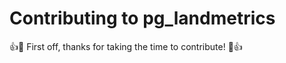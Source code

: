 # Contributing to pg_landmetrics

:+1::tada: First off, thanks for taking the time to contribute! :tada::+1:

